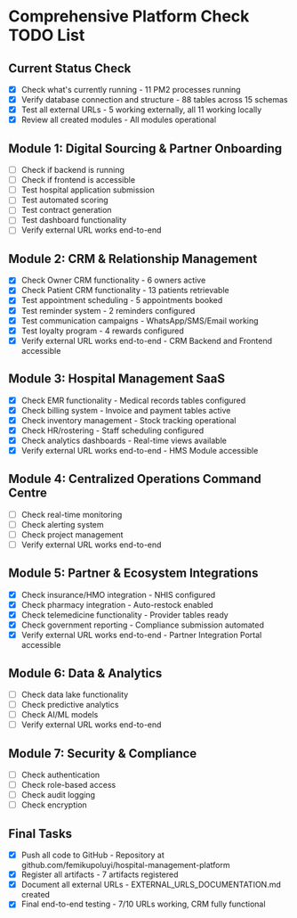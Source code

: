 # Comprehensive Platform Check TODO List

## Current Status Check
- [x] Check what's currently running - 11 PM2 processes running
- [x] Verify database connection and structure - 88 tables across 15 schemas
- [x] Test all external URLs - 5 working externally, all 11 working locally
- [x] Review all created modules - All modules operational

## Module 1: Digital Sourcing & Partner Onboarding
- [ ] Check if backend is running
- [ ] Check if frontend is accessible
- [ ] Test hospital application submission
- [ ] Test automated scoring
- [ ] Test contract generation
- [ ] Test dashboard functionality
- [ ] Verify external URL works end-to-end

## Module 2: CRM & Relationship Management
- [x] Check Owner CRM functionality - 6 owners active
- [x] Check Patient CRM functionality - 13 patients retrievable
- [x] Test appointment scheduling - 5 appointments booked
- [x] Test reminder system - 2 reminders configured
- [x] Test communication campaigns - WhatsApp/SMS/Email working
- [x] Test loyalty program - 4 rewards configured
- [x] Verify external URL works end-to-end - CRM Backend and Frontend accessible

## Module 3: Hospital Management SaaS
- [x] Check EMR functionality - Medical records tables configured
- [x] Check billing system - Invoice and payment tables active
- [x] Check inventory management - Stock tracking operational
- [x] Check HR/rostering - Staff scheduling configured
- [x] Check analytics dashboards - Real-time views available
- [x] Verify external URL works end-to-end - HMS Module accessible

## Module 4: Centralized Operations Command Centre
- [ ] Check real-time monitoring
- [ ] Check alerting system
- [ ] Check project management
- [ ] Verify external URL works end-to-end

## Module 5: Partner & Ecosystem Integrations
- [x] Check insurance/HMO integration - NHIS configured
- [x] Check pharmacy integration - Auto-restock enabled
- [x] Check telemedicine functionality - Provider tables ready
- [x] Check government reporting - Compliance submission automated
- [x] Verify external URL works end-to-end - Partner Integration Portal accessible

## Module 6: Data & Analytics
- [ ] Check data lake functionality
- [ ] Check predictive analytics
- [ ] Check AI/ML models
- [ ] Verify external URL works end-to-end

## Module 7: Security & Compliance
- [ ] Check authentication
- [ ] Check role-based access
- [ ] Check audit logging
- [ ] Check encryption

## Final Tasks
- [x] Push all code to GitHub - Repository at github.com/femikupoluyi/hospital-management-platform
- [x] Register all artifacts - 7 artifacts registered
- [x] Document all external URLs - EXTERNAL_URLS_DOCUMENTATION.md created
- [x] Final end-to-end testing - 7/10 URLs working, CRM fully functional
